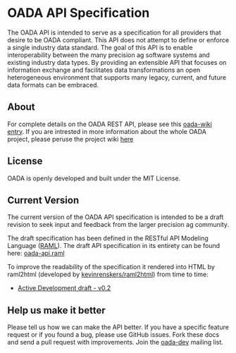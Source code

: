 OADA API Specification
======================
The OADA API is intended to serve as a specification for all providers that desire to be OADA compliant. This API does not attempt to define or enforce a single industry data standard. The goal of this API is to enable interoperability between the many precision ag software systems and existing industry data types. By providing an extensible API that focuses on information exchange and facilitates data transformations an open heterogeneous environment that supports many legacy, current, and future data formats can be embraced.

## About
For complete details on the OADA REST API, please see this [oada-wiki entry][oada-wiki-rest-api]. If you are intrested in more information about the whole OADA project, please peruse the project wiki [here][oada-wiki]

## License
OADA is openly developed and built under the MIT License. 

## Current Version
The current version of the OADA API specification is intended to be a draft revision to seek input and feedback from the larger precision ag community.

The draft specification has been defined in the RESTful API Modeling Language ([RAML](http://raml.org/)). The draft API specification in its entirety can be found here: [oada-api.raml](https://github.com/OADA/oada-api-spec/blob/oada-api.raml)

To improve the readability of the specification it rendered into HTML by raml2html (developed by [kevinrenskers/raml2html][raml2html]) from time to time:

- [Active Development draft - v0.2](http://openag.io/docs/v0_2.html)

## Help us make it better
Please tell us how we can make the API better. If you have a specific feature request or if you found a bug, please use GitHub issues. Fork these docs and send a pull request with improvements. Join the [oada-dev](https://groups.google.com/forum/?hl=en#!forum/oada-dev) mailing list.

[oada-wiki-rest-api]:https://github.com/OADA/oada-wiki/wiki/Rest-API
[oada-wiki]:https://github.com/OADA/oada-wiki/wiki
[raml2html]:https://github.com/kevinrenskers/raml2html
